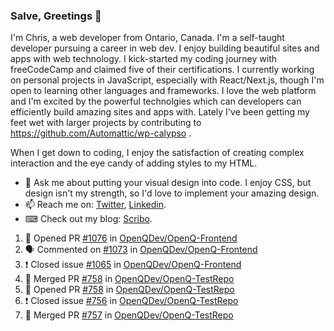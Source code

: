 ### Salve, Greetings 👋

I'm Chris, a web developer from Ontario, Canada. I'm a self-taught developer pursuing a career in web dev. I enjoy building beautiful sites and apps with web technology.
I kick-started my coding journey with freeCodeCamp and claimed five of their certifications.  I currently working on personal projects in JavaScript, especially with React/Next.js, though I'm open to learning other languages and frameworks. I love the web platform and I'm excited by the powerful technolgies which can developers can efficiently build amazing sites and apps with. Lately I've been getting my feet wet with larger projects by contributing to https://github.com/Automattic/wp-calypso .

When I get down to coding, I enjoy the satisfaction of creating complex interaction and the eye candy of adding styles to my HTML. 

- 💬 Ask me about putting your visual design into code. I enjoy CSS, but design isn't my strength, so I'd love to implement your amazing design.
- 📫 Reach me on: [Twitter](https://twitter.com/Christo28120856), [Linkedin](https://www.linkedin.com/in/christopher-stevers-07b9a5204/).
- ⌨ Check out my blog: [Scribo](https://christopherstevers.cf).
<!--
**Christopher-Stevers/Christopher-Stevers** is a ✨ _special_ ✨ repository because its `README.md` (this file) appears on your GitHub profile.

Here are some ideas to get you started:

- 🔭 I’m currently working on ...
- 🌱 I’m currently learning ...
- 👯 I’m looking to collaborate on ...
- 🤔 I’m looking for help with ...
- 😄 Pronouns: ...
- ⚡ Fun fact: ...
-->

<!--START_SECTION:activity-->
1. 💪 Opened PR [#1076](https://github.com/OpenQDev/OpenQ-Frontend/pull/1076) in [OpenQDev/OpenQ-Frontend](https://github.com/OpenQDev/OpenQ-Frontend)
2. 🗣 Commented on [#1073](https://github.com/OpenQDev/OpenQ-Frontend/issues/1073) in [OpenQDev/OpenQ-Frontend](https://github.com/OpenQDev/OpenQ-Frontend)
3. ❗️ Closed issue [#1065](https://github.com/OpenQDev/OpenQ-Frontend/issues/1065) in [OpenQDev/OpenQ-Frontend](https://github.com/OpenQDev/OpenQ-Frontend)
4. 🎉 Merged PR [#758](https://github.com/OpenQDev/OpenQ-TestRepo/pull/758) in [OpenQDev/OpenQ-TestRepo](https://github.com/OpenQDev/OpenQ-TestRepo)
5. 💪 Opened PR [#758](https://github.com/OpenQDev/OpenQ-TestRepo/pull/758) in [OpenQDev/OpenQ-TestRepo](https://github.com/OpenQDev/OpenQ-TestRepo)
6. ❗️ Closed issue [#756](https://github.com/OpenQDev/OpenQ-TestRepo/issues/756) in [OpenQDev/OpenQ-TestRepo](https://github.com/OpenQDev/OpenQ-TestRepo)
7. 🎉 Merged PR [#757](https://github.com/OpenQDev/OpenQ-TestRepo/pull/757) in [OpenQDev/OpenQ-TestRepo](https://github.com/OpenQDev/OpenQ-TestRepo)
<!--END_SECTION:activity-->
